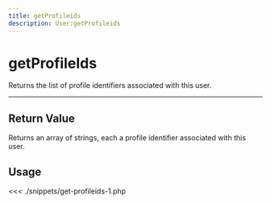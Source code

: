 ```yaml
---
title: getProfileids
description: User:getProfileids
---
```


# getProfileIds

Returns the list of profile identifiers associated with this user.

---

## Return Value

Returns an array of strings, each a profile identifier associated with this user.

## Usage

<<< ./snippets/get-profileids-1.php
